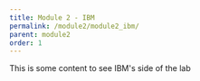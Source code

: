 ```yaml
---
title: Module 2 - IBM
permalink: /module2/module2_ibm/
parent: module2
order: 1
---
```



This is some content to see IBM's side of the lab
